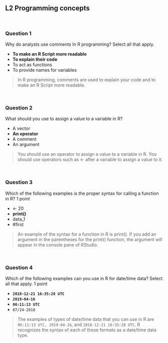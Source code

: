 ## L2 Programming concepts

&nbsp;

### Question 1

Why do analysts use comments In R programming? Select all that apply.

* **To make an R Script more readable**
* **To explain their code**
* To act as functions 
* To provide names for variables

> In R programming, comments are used to explain your code and to make an R Script more readable.

&nbsp;

### Question 2

What should you use to assign a value to a variable in R?

* A vector
* **An operator**
* A comment
* An argument

> You should use an operator to assign a value to a variable in R. You should use operators such as <- after a variable to assign a value to it.

&nbsp;

### Question 3

Which of the following examples is the proper syntax for calling a function in R?
1 point

* <- 20
* **print()**
* data_1
* #first

> An example of the syntax for a function in R is print(). If you add an argument in the parentheses for the print() function, the argument will appear in the console pane of RStudio.

&nbsp;

### Question 4

Which of the following examples can you use in R for date/time data? Select all that apply.
1 point

* **`2018-12-21 16:35:28 UTC`**
* **`2019-04-16`**
* **`06:11:13 UTC`**
* `07/24-2018`

> The examples of types of date/time data that you can use in R are `06:11:13 UTC, 2019-04-16`, and `2018-12-21 16:35:28 UTC`. R recognizes the syntax of each of these formats as a date/time data type.
